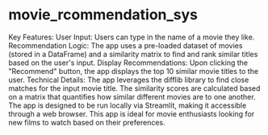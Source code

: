 # movie_rcommendation_sys

Key Features:
User Input: Users can type in the name of a movie they like.
Recommendation Logic: The app uses a pre-loaded dataset of movies (stored in a DataFrame) and a similarity matrix to find and rank similar titles based on the user's input.
Display Recommendations: Upon clicking the "Recommend" button, the app displays the top 10 similar movie titles to the user.
Technical Details:
The app leverages the difflib library to find close matches for the input movie title.
The similarity scores are calculated based on a matrix that quantifies how similar different movies are to one another.
The app is designed to be run locally via Streamlit, making it accessible through a web browser.
This app is ideal for movie enthusiasts looking for new films to watch based on their preferences.
